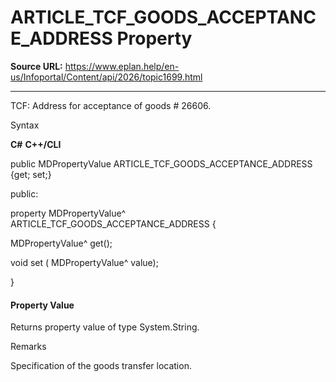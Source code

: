 # ARTICLE_TCF_GOODS_ACCEPTANCE_ADDRESS Property

**Source URL:** https://www.eplan.help/en-us/Infoportal/Content/api/2026/topic1699.html

---

TCF: Address for acceptance of goods # 26606.

Syntax

**C#**
**C++/CLI**


public MDPropertyValue ARTICLE_TCF_GOODS_ACCEPTANCE_ADDRESS {get; set;}

public:

property MDPropertyValue^ ARTICLE_TCF_GOODS_ACCEPTANCE_ADDRESS {

   MDPropertyValue^ get();

   void set (    MDPropertyValue^ value);

}


#### Property Value

Returns property value of type System.String.

Remarks

Specification of the goods transfer location.
